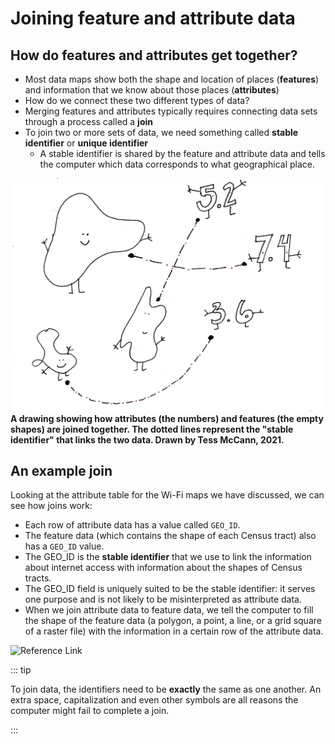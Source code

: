 # Joining feature and attribute data

## How do features and attributes get together?

* Most data maps show both the shape and location of places (**features**) and information that we know about those places (**attributes**)
* How do we connect these two different types of data?
* Merging features and attributes typically requires connecting data sets through a process called a **join**
* To join two or more sets of data, we need something called **stable identifier** or **unique identifier**
    * A stable identifier is shared by the feature and attribute data and tells the computer which data corresponds to what geographical place.

![A drawing showing how attirbutes and feature are joined](./media/joining-features-attributes.jpg)
**A drawing showing how attributes (the numbers) and features (the empty shapes) are joined together. The dotted lines represent the "stable identifier" that links the two data. Drawn by Tess McCann, 2021.**

## An example join

Looking at the attribute table for the Wi-Fi maps we have discussed, we can see how joins work:

* Each row of attribute data has a value called `GEO_ID`.
* The feature data (which contains the shape of each Census tract) also has a `GEO_ID` value.
* The GEO_ID is the **stable identifier** that we use to link the information about internet access with information about the shapes of Census tracts.
* The GEO_ID field is uniquely suited to be the stable identifier: it serves one purpose and is not likely to be misinterpreted as attribute data.
* When we join attribute data to feature data, we tell the computer to fill the shape of the feature data (a polygon, a point, a line, or a grid square of a raster file) with the information in a certain row of the attribute data.

![Reference Link](https://i.imgur.com/ixxu4VB.png)

::: tip

To join data, the identifiers need to be **exactly** the same as one another. An extra space, capitalization and even other symbols are all reasons the computer might fail to complete a join.

:::

<Quizlet
	title="Check yourself"
	:questions="[
		{text: 'You have some feature data of states where each state is defined by its abbrevation (e.g., MA). You also have an attribute table where each state is defined by its name (e.g., Massachusetts). Could we join these two data sets in their current format?',
		answers: [
			{text: 'Yes'},
			{text: 'No', correct: true}
		]}
	]"
/>
